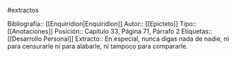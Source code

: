 #extractos 

Bibliografía:: [[Enquiridion|Enquiridion]]
Autor:: [[Epicteto]]
Tipo:: [[Anotaciones]]
Posición:: Capítulo 33, Página 71, Párrafo 2
Etiquetas:: [[Desarrollo Personal]]
Extracto:: En especial, nunca digas nada de nadie, ni para censurarle ni para alabarle, ni tampoco para compararle.